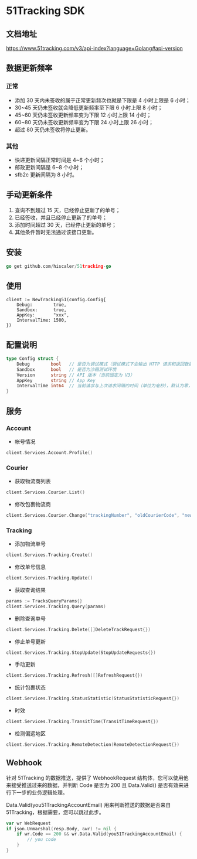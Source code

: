 51Tracking SDK
====================

## 文档地址

https://www.51tracking.com/v3/api-index?language=Golang#api-version

## 数据更新频率

### 正常

- 添加 30 天内未签收的属于正常更新频次也就是下限是 4 小时上限是 6 小时；
- 30~45 天仍未签收就会降低更新频率至下限 6 小时上限 8 小时；
- 45~60 天仍未签收更新频率变为下限 12 小时上限 14 小时；
- 60~80 天仍未签收更新频率变为下限 24 小时上限 26 小时；
- 超过 80 天仍未签收将停止更新。

### 其他

- 快递更新间隔正常时间是 4~6 个小时；
- 邮政更新间隔是 6~8 个小时；
- sfb2c 更新间隔为 8 小时。

## 手动更新条件

1. 查询不到超过 15 天，已经停止更新了的单号；
2. 已经签收，并且已经停止更新了的单号；
3. 添加时间超过 30 天，已经停止更新的单号；
4. 其他条件暂时无法通过该接口更新。

## 安装

```go
go get github.com/hiscaler/51tracking-go
```

## 使用

```
client := NewTracking51(config.Config{
    Debug:        true,
    Sandbox:      true,
    AppKey:       "xxx",
    IntervalTime: 1500,
})
```

## 配置说明

```go
type Config struct {
	Debug        bool   // 是否为调试模式（调试模式下会输出 HTTP 请求和返回数据）
	Sandbox      bool   // 是否为沙箱测试环境
	Version      string // API 版本（当前固定为 V3）
	AppKey       string // App Key
	IntervalTime int64  // 当前请求与上次请求间隔的时间（单位为毫秒），默认为零，表示没有间隔，大于 0 表示实际间隔的毫秒数
}
```

## 服务

### Account

- 帐号情况

```go
client.Services.Account.Profile()
```

### Courier

- 获取物流商列表

```go
client.Services.Courier.List()
```

- 修改包裹物流商

```go
client.Services.Courier.Change("trackingNumber", "oldCourierCode", "newCourierCode")
```

### Tracking

- 添加物流单号

```go
client.Services.Tracking.Create()
```

- 修改单号信息

```go
client.Services.Tracking.Update()
```

- 获取查询结果

```go
params := TracksQueryParams{}
client.Services.Tracking.Query(params)
```

- 删除查询单号

```go
client.Services.Tracking.Delete([]DeleteTrackRequest{})
```

- 停止单号更新

```go
client.Services.Tracking.StopUpdate(StopUpdateRequests{})
```

- 手动更新

```go
client.Services.Tracking.Refresh([]RefreshRequest{})
```

- 统计包裹状态

```go
client.Services.Tracking.StatusStatistic(StatusStatisticRequest{})
```

- 时效

```go
client.Services.Tracking.TransitTime(TransitTimeRequest{})
```

- 检测偏远地区

```go
client.Services.Tracking.RemoteDetection(RemoteDetectionRequest{})
```

## Webhook

针对 51Tracking 的数据推送，提供了 WebhookRequest 结构体，您可以使用他来接受推送过来的数据，并判断 Code 是否为 200 且 Data.Valid() 是否有效来进行下一步的业务逻辑处理。

Data.Valid(you51TrackingAccountEmail) 用来判断推送的数据是否来自 51Tracking，根据需要，您可以跳过此步。

```go
var wr WebRequest
if json.Unmarshal(resp.Body, &wr) != nil {
	if wr.Code == 200 && wr.Data.Valid(you51TrackingAccountEmail) {
	    // you code	
    }
}
```